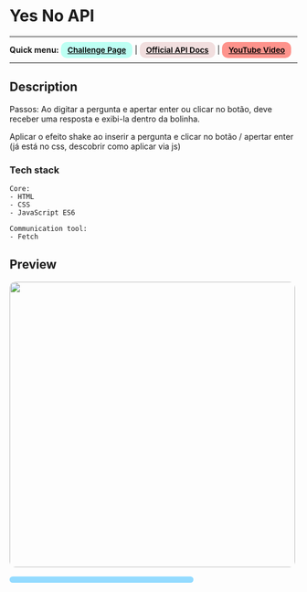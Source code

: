 # Yes No API 
---
<div>
<b>Quick menu:</b>
<a href="https://theultimateapichallenge.com/challenges/yes-no-api" target="_blank" rel="noopener"
    style="padding:0.35rem 0.7rem;
    color: black;
    background: #BDFFF3;
    border-radius:10px;
    font-size:0.85rem;
    font-weight:600;">Challenge Page</a> |
<a href="https://yesno.wtf/#api" target="_blank" rel="noopener"
    style="padding:0.35rem 0.7rem;
    color: black;
    background: #F1DEDE;
    border-radius:10px;
    font-size:0.85rem;
    font-weight:600;">Official API Docs</a> |
<a href="https://youtu.be/sF8uNm2YT8s" target="_blank" rel="noopener"
    style="padding:0.35rem 0.7rem;
    color: black;
    background: #FE938C;
    border-radius:10px;
    font-size:0.85rem;
    font-weight:600;">YouTube Video</a> 
</div>

---

## Description

<p> 
Passos:
Ao digitar a pergunta e apertar enter ou clicar no botão, deve receber uma resposta
e exibi-la dentro da bolinha.

Aplicar o efeito shake ao inserir a pergunta e clicar no botão / apertar enter (já está no css, descobrir como aplicar via js)


</p> 

### Tech stack
```
Core:
- HTML
- CSS
- JavaScript ES6

Communication tool:
- Fetch
```

## Preview
<img src="/preview.gif" height="500" style="border-radius:10px;margin-bottom:1rem;" />

<div style="padding:0.35rem 0.7rem;
    background: #94dbff;
    border-radius:10px;
    width:300px;
    text-align:center;
    font-weight:600;
    font-size:0.85rem">
    <!-- <a style="color:black;" href="https://danascript.github.io/the-ultimate-api-challenge-yes-no/" target="_blank" rel="noopener">Live Preview</a> -->
</div>

